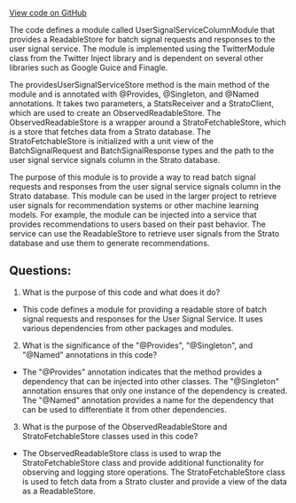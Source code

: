 [View code on GitHub](https://github.com/misbahsy/the-algorithm/cr-mixer/server/src/main/scala/com/twitter/cr_mixer/module/UserSignalServiceColumnModule.scala)

The code defines a module called UserSignalServiceColumnModule that provides a ReadableStore for batch signal requests and responses to the user signal service. The module is implemented using the TwitterModule class from the Twitter Inject library and is dependent on several other libraries such as Google Guice and Finagle.

The providesUserSignalServiceStore method is the main method of the module and is annotated with @Provides, @Singleton, and @Named annotations. It takes two parameters, a StatsReceiver and a StratoClient, which are used to create an ObservedReadableStore. The ObservedReadableStore is a wrapper around a StratoFetchableStore, which is a store that fetches data from a Strato database. The StratoFetchableStore is initialized with a unit view of the BatchSignalRequest and BatchSignalResponse types and the path to the user signal service signals column in the Strato database.

The purpose of this module is to provide a way to read batch signal requests and responses from the user signal service signals column in the Strato database. This module can be used in the larger project to retrieve user signals for recommendation systems or other machine learning models. For example, the module can be injected into a service that provides recommendations to users based on their past behavior. The service can use the ReadableStore to retrieve user signals from the Strato database and use them to generate recommendations.
## Questions: 
 1. What is the purpose of this code and what does it do?
- This code defines a module for providing a readable store of batch signal requests and responses for the User Signal Service. It uses various dependencies from other packages and modules.

2. What is the significance of the "@Provides", "@Singleton", and "@Named" annotations in this code?
- The "@Provides" annotation indicates that the method provides a dependency that can be injected into other classes. The "@Singleton" annotation ensures that only one instance of the dependency is created. The "@Named" annotation provides a name for the dependency that can be used to differentiate it from other dependencies.

3. What is the purpose of the ObservedReadableStore and StratoFetchableStore classes used in this code?
- The ObservedReadableStore class is used to wrap the StratoFetchableStore class and provide additional functionality for observing and logging store operations. The StratoFetchableStore class is used to fetch data from a Strato cluster and provide a view of the data as a ReadableStore.